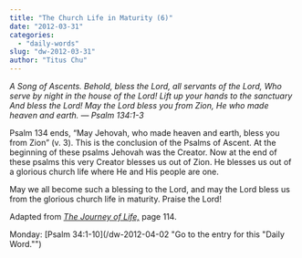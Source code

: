 ```yaml
---
title: "The Church Life in Maturity (6)"
date: "2012-03-31"
categories: 
  - "daily-words"
slug: "dw-2012-03-31"
author: "Titus Chu"
---
```


_A Song of Ascents. Behold, bless the Lord, all servants of the Lord, Who serve by night in the house of the Lord! Lift up your hands to the sanctuary And bless the Lord! May the Lord bless you from Zion, He who made heaven and earth. — Psalm 134:1-3_

Psalm 134 ends, “May Jehovah, who made heaven and earth, bless you from Zion” (v. 3). This is the conclusion of the Psalms of Ascent. At the beginning of these psalms Jehovah was the Creator. Now at the end of these psalms this very Creator blesses us out of Zion. He blesses us out of a glorious church life where He and His people are one.

May we all become such a blessing to the Lord, and may the Lord bless us from the glorious church life in maturity. Praise the Lord!

Adapted from _[The Journey of Life,](/book-journey "Go to the listing for this book.")_ page 114.

Monday: [Psalm 34:1-10](/dw-2012-04-02 "Go to the entry for this "Daily Word."")
